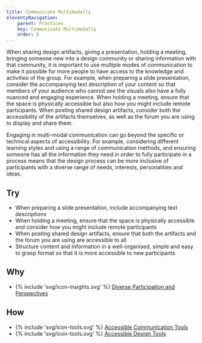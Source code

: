 ```yaml
---
title: Communicate Multimodally
eleventyNavigation:
    parent: Practices
    key: Communicate Multimodally
    order: 6
---
```


When sharing design artifacts, giving a presentation, holding a meeting, bringing someone new into a design community or
sharing information with that community, it is important to use multiple modes of communication to make it possible for
more people to have access to the knowledge and activities of the group. For example, when preparing a slide
presentation, consider the accompanying text description of your content so that members of your audience who cannot see
the visuals also have a fully nuanced and engaging experience. When holding a meeting, ensure that the space is
physically accessible but also how you might include remote participants. When posting shared design artifacts, consider
both the accessibility of the artifacts themselves, as well as the forum you are using to display and share them.

Engaging in multi-modal communication can go beyond the specific or technical aspects of accessibility. For example,
considering different learning styles and using a range of communication methods, and ensuring someone has all the
information they need in order to fully participate in a process means that the design process can be more inclusive of
participants with a diverse range of needs, interests, personalities and ideas.

## Try

* When preparing a slide presentation, include accompanying text descriptions
* When holding a meeting, ensure that the space is physically accessible and consider how you might include remote
  participants
* When posting shared design artifacts, ensure that both the artifacts and the forum you are using are accessible to all
* Structure content and information in a well-organised, simple and easy to grasp format so that it is more accessible
  to new participants

## Why

* {% include 'svg/icon-insights.svg' %} [Diverse Participation and Perspectives](/insights/DiverseParticipationAndPerspectives.html)

## How

* {% include 'svg/icon-tools.svg' %} [Accessible Communication Tools](/tools/AccessibleCommunicationTools.html)
* {% include 'svg/icon-tools.svg' %} [Accessible Design Tools](/tools/AccessibleDesignTools.html)
